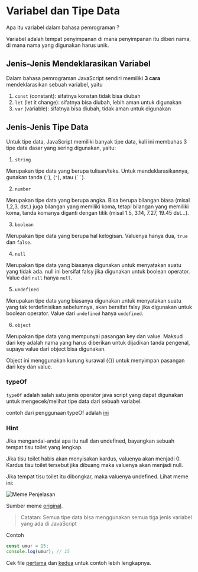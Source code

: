 # Variabel dan Tipe Data

Apa itu variabel dalam bahasa pemrograman ?

Variabel adalah tempat penyimpanan di mana penyimpanan itu diberi nama, di mana nama yang digunakan harus unik.

## Jenis-Jenis Mendeklarasikan Variabel

Dalam bahasa pemrograman JavaScript sendiri memiliki **3 cara** mendeklarasikan sebuah variabel, yaitu

1. `const` (constant): sifatnya konstan tidak bisa diubah
2. `let` (let it change): sifatnya bisa diubah, lebih aman untuk digunakan
3. `var` (variable): sifatnya bisa diubah, tidak aman untuk digunakan

## Jenis-Jenis Tipe Data

Untuk tipe data, JavaScript memiliki banyak tipe data,
kali ini membahas 3 tipe data dasar yang sering digunakan, yaitu:

1.  `string`

Merupakan tipe data yang berupa tulisan/teks. Untuk mendeklarasikannya, gunakan tanda (`'`), (`"`), atau (` `` `).

2.  `number`

Merupakan tipe data yang berupa angka. Bisa berupa bilangan biasa (misal 1,2,3, dst.) juga bilangan yang memiliki koma, tetapi bilangan yang memiliki koma, tanda komanya diganti dengan titik (misal 1.5, 3.14, 7.27, 19.45 dst...).

3.  `boolean`

Merupakan tipe data yang berupa hal kelogisan. Valuenya hanya dua, `true` dan `false`.

4. `null`

Merupakan tipe data yang biasanya digunakan untuk menyatakan suatu yang tidak ada. null ini bersifat falsy jika digunakan untuk boolean operator. Value dari `null` hanya `null`.

5. `undefined`

Merupakan tipe data yang biasanya digunakan untuk menyatakan suatu yang tak terdefinisikan sebelumnya, akan bersifat falsy jika digunakan untuk boolean operator. Value dari `undefined` hanya `undefined`.

6.  `object`

Merupakan tipe data yang mempunyai pasangan key dan value. Maksud dari key adalah nama yang harus diberikan untuk dijadikan tanda pengenal, supaya value dari object bisa digunakan.

Object ini menggunakan kurung kurawal ({}) untuk menyimpan pasangan dari key dan value.

### typeOf

`typeOf` adalah salah satu jenis operator java script yang dapat digunakan untuk mengecek/melihat tipe data dari sebuah variabel.

contoh dari penggunaan typeOf adalah [ini](typeOf.js)

### Hint

Jika mengandai-andai apa itu null dan undefined, bayangkan sebuah tempat tisu toilet yang lengkap.

Jika tisu toilet habis akan menyisakan kardus, valuenya akan menjadi 0. Kardus tisu toilet tersebut jika dibuang maka valuenya akan menjadi null.

Jika tempat tisu toilet itu dibongkar, maka valuenya undefined.
Lihat meme ini:

![Meme Penjelasan](https://pbs.twimg.com/media/DusCOfyXcAA9_F7?format=jpg&name=large)

Sumber meme [original](https://twitter.com/ddprrt/status/1074955395528040448).

> Catatan: Semua tipe data bisa menggunakan semua tiga jenis variabel yang ada di JavaScript

Contoh

```js
const umur = 15;
console.log(umur); // 15
```

Cek file [pertama](variableAndDataTypes1.js) dan [kedua](variableAndDataTypes2.js) untuk contoh lebih lengkapnya.
